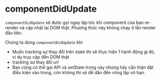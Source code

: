 # componentDidUpdate

`componentDidUpdate` sẽ được gọi ngay lập tức khi component của bạn re-render và cập nhật lại DOM thật. Phương thức này không chạy ở lần render đầu tiên.

Chúng ta dùng `componentDidUpdate` khi

- Muốn tracking sự thay đổi trên state thì sẽ thực hiện 1 hành động gì đó, ví dụ truy cập đến DOM thật
- tracking sự thay đổi url
- Bạn cũng có thể gọi API và setState trong này nhưng hãy cẩn thận đặt điều kiện vào trong, còn không thì sẽ dễ dấn đến vòng lặp vô hạn.
